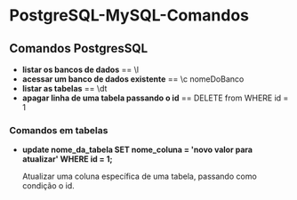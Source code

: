 # PostgreSQL-MySQL-Comandos

<h2>Comandos PostgresSQL</h2>
<ul>
<li><strong>listar os bancos de dados</strong> == \l</li>
  <li><strong>acessar um banco de dados existente</strong> == \c nomeDoBanco</li>
  <li><strong>listar as tabelas</strong> == \dt</li>
  <li><strong>apagar linha de uma tabela passando o id</strong> == DELETE  from <tabela> WHERE id = 1</li>


</ul>

<h3>Comandos em tabelas</h3>
<ul>
<li><strong>update nome_da_tabela SET nome_coluna = 'novo valor para atualizar' WHERE id = 1;</strong> 
<p>Atualizar uma coluna específica de uma tabela, passando como condição o id.</p>
</li>
</ul>
